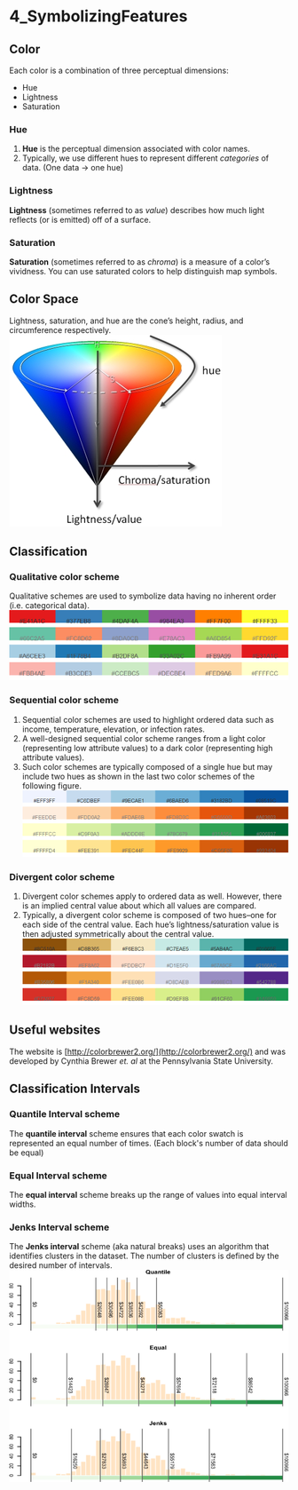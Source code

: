 # 4_SymbolizingFeatures

## Color

Each color is a combination of three perceptual dimensions:
- Hue
- Lightness
- Saturation

### Hue

1. **Hue** is the perceptual dimension associated with color names.
2. Typically, we use different hues to represent different _categories_ of data. (One data -> one hue)

### Lightness

**Lightness** (sometimes referred to as _value_) describes how much light reflects (or is emitted) off of a surface.

### Saturation

**Saturation** (sometimes referred to as _chroma_) is a measure of a color’s vividness. You can use saturated colors to help distinguish map symbols.

## Color Space

Lightness, saturation, and hue are the cone’s height, radius, and circumference respectively.
![Color Space](./Image/ColorSpace.png)

## Classification

### Qualitative color scheme

Qualitative schemes are used to symbolize data having no inherent order (i.e. categorical data).
![Qualitative Color Scheme](./Image/QualitativeColorScheme.png)

### Sequential color scheme

1. Sequential color schemes are used to highlight ordered data such as income, temperature, elevation, or infection rates.
2. A well-designed sequential color scheme ranges from a light color (representing low attribute values) to a dark color (representing high attribute values).
3. Such color schemes are typically composed of a single hue but may include two hues as shown in the last two color schemes of the following figure.
![Sequential Color Scheme](./Image/SequentialColorScheme.png)

### Divergent color scheme

1. Divergent color schemes apply to ordered data as well. However, there is an implied central value about which all values are compared.
2. Typically, a divergent color scheme is composed of two hues–one for each side of the central value. Each hue’s lightness/saturation value is then adjusted symmetrically about the central value.
![Divergent Color Scheme](./Image/DivergentColorScheme.png)

## Useful websites

The website is [http://colorbrewer2.org/](http://colorbrewer2.org/) and was developed by Cynthia Brewer _et. al_ at the Pennsylvania State University.

## Classification Intervals

### Quantile Interval scheme

The **quantile interval** scheme ensures that each color swatch is represented an equal number of times. (Each block's number of data should be equal)

### Equal Interval scheme

The **equal interval** scheme breaks up the range of values into equal interval widths.

### Jenks Interval scheme

The **Jenks interval** scheme (aka natural breaks) uses an algorithm that identifies clusters in the dataset. The number of clusters is defined by the desired number of intervals.
![Classification Intervals](./Image/ClassificationIntervals.png)
